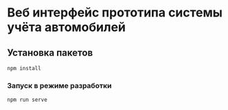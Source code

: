 # Веб интерфейс прототипа системы учёта автомобилей

## Установка пакетов
```shell
npm install
```

### Запуск в режиме разработки
```shell
npm run serve
```

